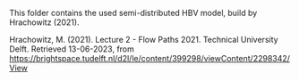 This folder contains the used semi-distributed HBV model, build by Hrachowitz (2021). 

Hrachowitz, M. (2021). Lecture 2 - Flow Paths 2021. Technical University Delft. Retrieved 13-06-2023, from https://brightspace.tudelft.nl/d2l/le/content/399298/viewContent/2298342/View
